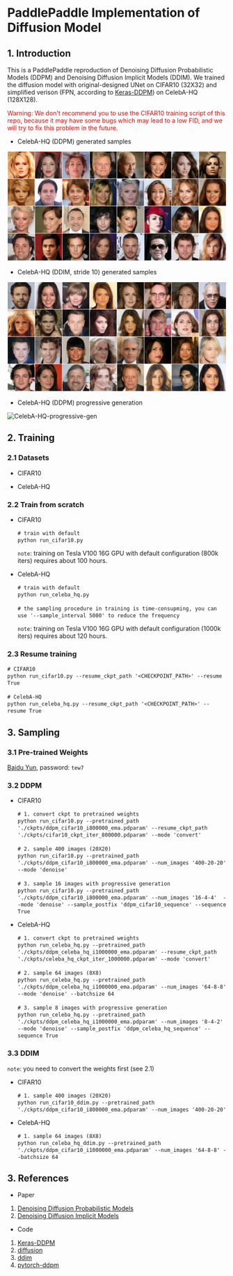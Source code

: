 # PaddlePaddle Implementation of Diffusion Model

## 1. Introduction

This is a PaddlePaddle reproduction of Denoising Diffusion Probabilistic Models (DDPM) and Denoising Diffusion Implicit Models (DDIM). We trained the diffusion model with original-designed UNet on CIFAR10 (32X32) and simplified verison (FPN, according to [Keras-DDPM](https://github.com/bojone/Keras-DDPM)) on CelebA-HQ (128X128). 

<div style='color: red'>Warning: We don't recommend you to use the CIFAR10 training script of this repo, because it may have some bugs which may lead to a low FID, and we will try to fix this problem in the future.</div>


- CelebA-HQ (DDPM) generated samples

![CelebA-HQ](./sample/sample_ddpm_celeba_hq_test2.png)

- CelebA-HQ (DDIM, stride 10) generated samples

![CelebA-HQ](./sample/sample_ddim_celeba_hq_test2.png)

- CelebA-HQ (DDPM) progressive generation

![CelebA-HQ-progressive-gen](./sample/sample_ddpm_celeba_hq_sequence.png)

## 2. Training

### 2.1 Datasets

- CIFAR10

- CelebA-HQ

### 2.2 Train from scratch

- CIFAR10

    ```
    # train with default
    python run_cifar10.py
    ```

    `note`: training on Tesla V100 16G GPU with default configuration (800k iters) requires about 100 hours.

- CelebA-HQ

    ```
    # train with default
    python run_celeba_hq.py

    # the sampling procedure in training is time-consupming, you can use '--sample_interval 5000' to reduce the frequency
    ```

    `note`: training on Tesla V100 16G GPU with default configuration (1000k iters) requires about 120 hours.

### 2.3 Resume training

```
# CIFAR10
python run_cifar10.py --resume_ckpt_path '<CHECKPOINT_PATH>' --resume True

# CelebA-HQ
python run_celeba_hq.py --resume_ckpt_path '<CHECKPOINT_PATH>' --resume True
```

## 3. Sampling

### 3.1 Pre-trained Weights

[Baidu Yun](https://pan.baidu.com/s/1VV7IH0mXzIwtCFXlCers7w?pwd=tew7), password: `tew7`

### 3.2 DDPM

- CIFAR10

    ```
    # 1. convert ckpt to pretrained weights
    python run_cifar10.py --pretrained_path './ckpts/ddpm_cifar10_i800000_ema.pdparam' --resume_ckpt_path './ckpts/cifar10_ckpt_iter_800000.pdparam' --mode 'convert'

    # 2. sample 400 images (20X20)
    python run_cifar10.py --pretrained_path './ckpts/ddpm_cifar10_i800000_ema.pdparam' --num_images '400-20-20' --mode 'denoise'

    # 3. sample 16 images with progressive generation
    python run_cifar10.py --pretrained_path './ckpts/ddpm_cifar10_i800000_ema.pdparam' --num_images '16-4-4'  --mode 'denoise' --sample_postfix 'ddpm_cifar10_sequence' --sequence True
    ```

- CelebA-HQ

    ```
    # 1. convert ckpt to pretrained weights
    python run_celeba_hq.py --pretrained_path './ckpts/ddpm_celeba_hq_i1000000_ema.pdparam' --resume_ckpt_path './ckpts/celeba_hq_ckpt_iter_1000000.pdparam' --mode 'convert'

    # 2. sample 64 images (8X8)
    python run_celeba_hq.py --pretrained_path './ckpts/ddpm_celeba_hq_i1000000_ema.pdparam' --num_images '64-8-8' --mode 'denoise' --batchsize 64

    # 3. sample 8 images with progressive generation
    python run_celeba_hq.py --pretrained_path './ckpts/ddpm_celeba_hq_i1000000_ema.pdparam' --num_images '8-4-2'  --mode 'denoise' --sample_postfix 'ddpm_celeba_hq_sequence' --sequence True
    ```

### 3.3 DDIM

`note`: you need to convert the weights first (see 2.1)

- CIFAR10

    ```
    # 1. sample 400 images (20X20)
    python run_cifar10_ddim.py --pretrained_path './ckpts/ddpm_cifar10_i800000_ema.pdparam' --num_images '400-20-20'
    ```

- CelebA-HQ

    ```
    # 1. sample 64 images (8X8)
    python run_celeba_hq_ddim.py --pretrained_path './ckpts/ddpm_cifar10_i1000000_ema.pdparam' --num_images '64-8-8' --batchsize 64
    ```

## 3. References

- Paper

1. [Denoising Diffusion Probabilistic Models](https://arxiv.org/abs/2006.11239)
2. [Denoising Diffusion Implicit Models](http://arxiv.org/abs/2010.02502)

- Code

1. [Keras-DDPM](https://github.com/bojone/Keras-DDPM)
2. [diffusion](https://github.com/hojonathanho/diffusion)
3. [ddim](https://github.com/ermongroup/ddim)
4. [pytorch-ddpm](https://github.com/w86763777/pytorch-ddpm)
